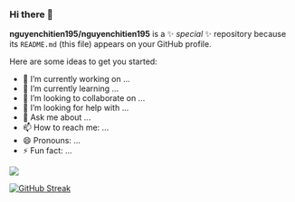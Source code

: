 ### Hi there 👋

**nguyenchitien195/nguyenchitien195** is a ✨ _special_ ✨ repository because its `README.md` (this file) appears on your GitHub profile.

Here are some ideas to get you started:

- 🔭 I’m currently working on ...
- 🌱 I’m currently learning ...
- 👯 I’m looking to collaborate on ...
- 🤔 I’m looking for help with ...
- 💬 Ask me about ...
- 📫 How to reach me: ...
- 😄 Pronouns: ...
- ⚡ Fun fact: ...

![](https://komarev.com/ghpvc/?username=your-github-username)

[![GitHub Streak](http://github-readme-streak-stats.herokuapp.com?user=nguyenchitien195&theme=dark)](https://git.io/streak-stats)
